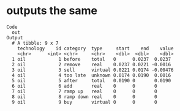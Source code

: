 # outputs the same

    Code
      out
    Output
      # A tibble: 9 x 7
        technology    id category  type     start    end    value
        <chr>      <int> <chr>     <chr>    <dbl>  <dbl>    <dbl>
      1 oil            1 before    total   0      0.0237  0.0237 
      2 oil            2 remove    real    0.0237 0.0221 -0.0016 
      3 oil            3 sell      virtual 0.0221 0.0174 -0.00476
      4 oil            4 too late  unknown 0.0174 0.0190  0.0016 
      5 oil            5 after     total   0.0190 0       0.0190 
      6 oil            6 add       real    0      0       0      
      7 oil            7 ramp up   real    0      0       0      
      8 oil            8 ramp down real    0      0       0      
      9 oil            9 buy       virtual 0      0       0      

